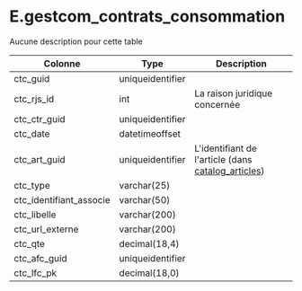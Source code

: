 # E.gestcom_contrats_consommation

Aucune description pour cette table

Colonne|Type|Description
---|---|---
ctc_guid|uniqueidentifier|
ctc_rjs_id|int|La raison juridique concernée 
ctc_ctr_guid|uniqueidentifier|
ctc_date|datetimeoffset|
ctc_art_guid|uniqueidentifier|L'identifiant de l'article (dans [catalog_articles](generated_catalog_articles.md)) 
ctc_type|varchar(25)|
ctc_identifiant_associe|varchar(50)|
ctc_libelle|varchar(200)|
ctc_url_externe|varchar(200)|
ctc_qte|decimal(18,4)|
ctc_afc_guid|uniqueidentifier|
ctc_lfc_pk|decimal(18,0)|
